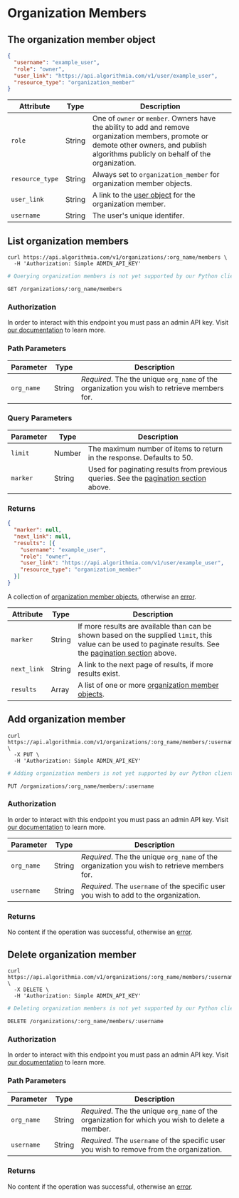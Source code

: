 # Organization Members

## The organization member object

```json
{
  "username": "example_user",
  "role": "owner",
  "user_link": "https://api.algorithmia.com/v1/user/example_user",
  "resource_type": "organization_member"
}
```

|Attribute|Type|Description|
|-|-|-|
|`role`|String|One of `owner` or `member`. Owners have the ability to add and remove organization members, promote or demote other owners, and publish algorithms publicly on behalf of the organization.|
|`resource_type`|String|Always set to `organization_member` for organization member objects.|
|`user_link`|String|A link to the [user object](#the-user-object) for the organization member.|
|`username`|String|The user's unique identifer.|

## List organization members

```shell
curl https://api.algorithmia.com/v1/organizations/:org_name/members \
  -H 'Authorization: Simple ADMIN_API_KEY'
```

```python
# Querying organization members is not yet supported by our Python client library.
```

`GET /organizations/:org_name/members`

### Authorization

In order to interact with this endpoint you must pass an admin API key. Visit [our documentation](/developers/platform/customizing-api-keys#admin-api-keys) to learn more.

### Path Parameters

|Parameter|Type|Description|
|-|-|-|
|`org_name`|String|*Required*. The the unique `org_name` of the organization you wish to retrieve members for.|

### Query Parameters

|Parameter|Type|Description|
|-|-|-|
|`limit`|Number|The maximum number of items to return in the response. Defaults to 50.|
|`marker`|String|Used for paginating results from previous queries. See the [pagination section](#pagination) above.|

### Returns

```json
{
  "marker": null,
  "next_link": null,
  "results": [{
    "username": "example_user",
    "role": "owner",
    "user_link": "https://api.algorithmia.com/v1/user/example_user",
    "resource_type": "organization_member"
  }]
}
```

A collection of [organization member objects](#the-organization-member-object), otherwise an [error](#errors).

|Attribute|Type|Description|
|-|-|-|
|`marker`|String|If more results are available than can be shown based on the supplied `limit`, this value can be used to paginate results. See the [pagination section](#pagination) above.|
|`next_link`|String|A link to the next page of results, if more results exist.|
|`results`|Array|A list of one or more [organization member objects](#the-organization-member-object).|

## Add organization member

```shell
curl https://api.algorithmia.com/v1/organizations/:org_name/members/:username \
  -X PUT \
  -H 'Authorization: Simple ADMIN_API_KEY'
```

```python
# Adding organization members is not yet supported by our Python client library.
```

`PUT /organizations/:org_name/members/:username`

### Authorization

In order to interact with this endpoint you must pass an admin API key. Visit [our documentation](/developers/platform/customizing-api-keys#admin-api-keys) to learn more.


|Parameter|Type|Description|
|-|-|-|
|`org_name`|String|*Required*. The the unique `org_name` of the organization you wish to retrieve members for.|
|`username`|String|*Required*. The `username` of the specific user you wish to add to the organization.|

### Returns

No content if the operation was successful, otherwise an [error](#errors).

## Delete organization member

```shell
curl https://api.algorithmia.com/v1/organizations/:org_name/members/:username \
  -X DELETE \
  -H 'Authorization: Simple ADMIN_API_KEY'
```

```python
# Deleting organization members is not yet supported by our Python client library.
```

`DELETE /organizations/:org_name/members/:username`

### Authorization

In order to interact with this endpoint you must pass an admin API key. Visit [our documentation](/developers/platform/customizing-api-keys#admin-api-keys) to learn more.

### Path Parameters

|Parameter|Type|Description|
|-|-|-|
|`org_name`|String|*Required*. The the unique `org_name` of the organization for which you wish to delete a member.|
|`username`|String|*Required*. The `username` of the specific user you wish to remove from the organization.|

### Returns

No content if the operation was successful, otherwise an [error](#errors).
